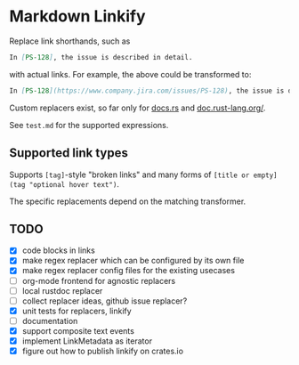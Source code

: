 # Markdown Linkify

Replace link shorthands, such as

```md
In [PS-128], the issue is described in detail.
```

with actual links. For example, the above could be transformed to:

```md
In [PS-128](https://www.company.jira.com/issues/PS-128), the issue is described in detail.
```

Custom replacers exist, so far only for [docs.rs](https://www.docs.rs) and [doc.rust-lang.org/](https://doc.rust-lang.org/stable/).

See `test.md` for the supported expressions.

## Supported link types

Supports `[tag]`-style "broken links" and many forms of `[title or empty](tag "optional hover text")`.

The specific replacements depend on the matching transformer.

## TODO

* [x] code blocks in links
* [x] make regex replacer which can be configured by its own file
* [x] make regex replacer config files for the existing usecases
* [ ] org-mode frontend for agnostic replacers
* [ ] local rustdoc replacer
* [ ] collect replacer ideas, github issue replacer?
* [x] unit tests for replacers, linkify
* [ ] documentation
* [x] support composite text events
* [x] implement LinkMetadata as iterator
* [x] figure out how to publish linkify on crates.io
